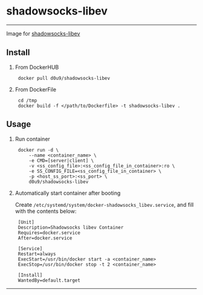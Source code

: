 # shadowsocks-libev

---

Image for [shadowsocks-libev][shadowsocks_libev]

[shadowsocks_libev]: https://github.com/shadowsocks/shadowsocks-libev

## Install

1. From DockerHUB

        docker pull d0u9/shadowsocks-libev

2. From DockerFile

        cd /tmp
        docker build -f </path/to/Dockerfile> -t shadowsocks-libev .

## Usage

1. Run container

        docker run -d \
            --name <container_name> \
            -e CMD=[server|client] \
            -v <ss_config_file>:<ss_config_file_in_container>:ro \
            -e SS_CONFIG_FILE=<ss_config_file_in_container> \
            -p <host_ss_port>:<ss_port> \
            d0u9/shadowsocks-libev


2. Automatically start container after booting

    Create `/etc/systemd/system/docker-shadowsocks_libev.service`, and fill
    with the contents below:

        [Unit]
        Description=Shadowsocks libev Container
        Requires=docker.service
        After=docker.service

        [Service]
        Restart=always
        ExecStart=/usr/bin/docker start -a <container_name>
        ExecStop=/usr/bin/docker stop -t 2 <container_name>

        [Install]
        WantedBy=default.target

---


